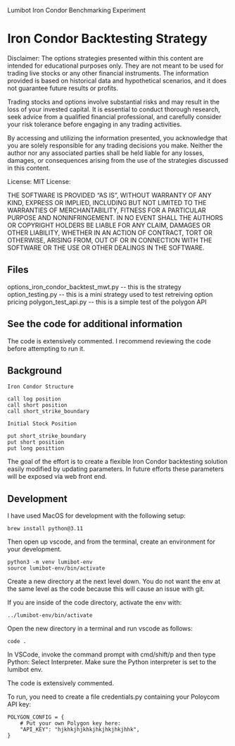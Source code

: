 Lumibot Iron Condor Benchmarking Experiment

# Iron Condor Backtesting Strategy

Disclaimer: The options strategies presented within this content are intended for educational purposes only. They are not meant to be used for trading live stocks or any other financial instruments. The information provided is based on historical data and hypothetical scenarios, and it does not guarantee future results or profits.

Trading stocks and options involve substantial risks and may result in the loss of your invested capital. It is essential to conduct thorough research, seek advice from a qualified financial professional, and carefully consider your risk tolerance before engaging in any trading activities.

By accessing and utilizing the information presented, you acknowledge that you are solely responsible for any trading decisions you make. Neither the author nor any associated parties shall be held liable for any losses, damages, or consequences arising from the use of the strategies discussed in this content.

License: MIT License:

THE SOFTWARE IS PROVIDED “AS IS”, WITHOUT WARRANTY OF ANY KIND, EXPRESS OR IMPLIED, INCLUDING BUT NOT LIMITED TO THE WARRANTIES OF MERCHANTABILITY, FITNESS FOR A PARTICULAR PURPOSE AND NONINFRINGEMENT. IN NO EVENT SHALL THE AUTHORS OR COPYRIGHT HOLDERS BE LIABLE FOR ANY CLAIM, DAMAGES OR OTHER LIABILITY, WHETHER IN AN ACTION OF CONTRACT, TORT OR OTHERWISE, ARISING FROM, OUT OF OR IN CONNECTION WITH THE SOFTWARE OR THE USE OR OTHER DEALINGS IN THE SOFTWARE.

## Files

options_iron_condor_backtest_mwt.py -- this is the strategy
option_testing.py -- this is a mini strategy used to test retreiving option pricing
polygon_test_api.py -- this is a simple test of the polygon API

## See the code for additional information

The code is extensively commented.  I recommend reviewing the code before attempting to run it.

## Background

    Iron Condor Structure
    
    call log position
    call short position
    call short_strike_boundary
    
    Initial Stock Position
    
    put short_strike_boundary
    put short position
    put long posittion


The goal of the effort is to create a flexible Iron Condor backtesting solution easily modified by updating
parameters.   In future efforts these parameters will be exposed via web front end.

## Development

I have used MacOS for development with the following setup:

```
brew install python@3.11
```

Then open up vscode, and from the terminal, create an environment for your development.

```
python3 -m venv lumibot-env
source lumibot-env/bin/activate
```

Create a new directory at the next level down.  You do not want the env at the same level as the code because this will cause an issue with git.

If you are inside of the code directory, activate the env with:

```
../lumibot-env/bin/activate
```

Open the new directory in a terminal and run vscode as follows:

```
code .   
```

In VSCode, invoke the command prompt with cmd/shift/p and then type Python: Select Interpreter.  Make sure the Python interpreter is set
to the lumibot env.

The code is extensively commented.

To run, you need to create a file credentials.py containing your Poloycom API key:

```
POLYGON_CONFIG = {
    # Put your own Polygon key here:
    "API_KEY": "hjkhkjhjkhkjhkjhkjhkjhhk",
}
```



